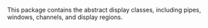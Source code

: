 This package contains the abstract display classes, including pipes,
windows, channels, and display regions.

